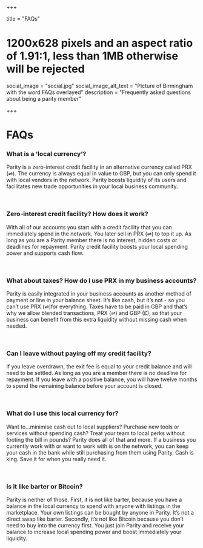 +++

title = "FAQs"
# 1200x628 pixels and an aspect ratio of 1.91:1, less than 1MB otherwise will be rejected
social_image = "social.jpg"
social_image_alt_text = "Picture of Birmingham with the word FAQs overlayed"
description = "Frequently asked questions about being a parity member"

+++

# FAQs

### What is a ‘local currency’? 
Parity is a zero-interest credit facility in an alternative currency called PRX (⇌). The currency is always equal in value to GBP, but you can only spend it with local vendors in the network. Parity boosts liquidity of its users and facilitates new trade opportunities in your local business community. 

<br>

### Zero-interest credit facility? How does it work? 
With all of our accounts you start with a credit facility that you can immediately spend in the network. You later sell in PRX (⇌) to top it up. As long as you are a Parity member there is no interest, hidden costs or deadlines for repayment. Parity credit facility boosts your local spending power and supports cash flow. 

<br>

### What about taxes? How do I use PRX in my business accounts? 
Parity is easily integrated in your business accounts as another method of payment or line in your balance sheet. It’s like cash, but it’s not - so you can’t use PRX (⇌)for everything. Taxes have to be paid in GBP and that’s why we allow blended transactions, PRX (⇌) and GBP (£), so that your business can benefit from this extra liquidity without missing cash when needed. 

<br>

### Can I leave without paying off my credit facility?
If you leave overdrawn, the exit fee is equal to your credit balance and will need to be settled. As long as you are a member there is no deadline for repayment. If you leave with a positive balance, you will have twelve months to spend the remaining balance before your account is closed.

<br>

### What do I use this local currency for?
Want to…minimise cash out to local suppliers? Purchase new tools or services without spending cash? Treat your team to local perks without footing the bill in pounds? Parity does all of that and more. If a business you currently work with or want to work with is on the network, you can keep your cash in the bank while still purchasing from them using Parity. Cash is king. Save it for when you really need it.

<br>

### Is it like barter or Bitcoin? 
Parity is neither of those. First, it is not like barter, because you have a balance in the local currency to spend with anyone with listings in the marketplace. Your own listings can be bought by anyone in Parity. It’s not a direct swap like barter. Secondly, it’s not like Bitcoin because you don’t need to buy into the currency first. You just join Parity and receive your balance to increase local spending power and boost immediately your liquidity. 
